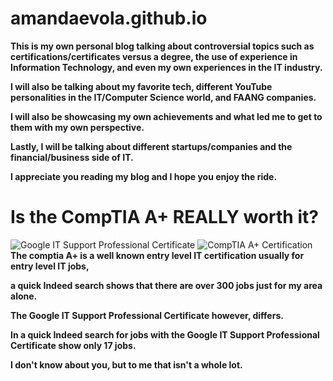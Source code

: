 # amandaevola.github.io
<b>
  
 This is my own personal blog talking about controversial topics such as certifications/certificates versus a degree, the use of experience in Information Technology, and even my own experiences in the IT industry. 

 I will also be talking about my favorite tech, different YouTube personalities in the IT/Computer Science world, and FAANG companies.

 I will also be showcasing my own achievements and what led me to get to them with my own perspective.

 Lastly, I will be talking about different startups/companies and the financial/business side of IT. 

 I appreciate you reading my blog and I hope you enjoy the ride.</b>
 
<h1>Is the CompTIA A+ REALLY worth it?</h1>
<img src="https://149357281.v2.pressablecdn.com/wp-content/uploads/2018/01/Blog-3.png" alt="Google IT Support Professional Certificate">
<img src="https://encrypted-tbn0.gstatic.com/images?q=tbn:ANd9GcR8q2LrSXlavvk6WcwMriMT1t_dFsZpOV1jeg&usqp=CAU" alt= "CompTIA A+ Certification">
 <b> The comptia A+ is a well known entry level IT certification usually for entry level IT jobs, 
  
  a quick Indeed search shows that there are over 300 jobs just for my area alone.
  
  
  
  
  
  The Google IT Support Professional Certificate however, differs. 
  
  In a quick Indeed search for jobs with the Google IT Support Professional Certificate show only 17 jobs. 
  
  I don't know about you, but to me that isn't a whole lot.
  
